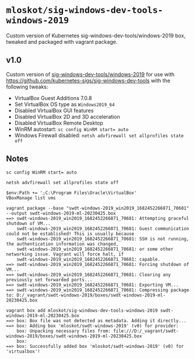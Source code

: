 # `mloskot/sig-windows-dev-tools-windows-2019`

Custom version of Kubernetes sig-windows-dev-tools/windows-2019 box, tweaked and packaged with vagrant package.

## v1.0

Custom version of [sig-windows-dev-tools/windows-2019](https://app.vagrantup.com/sig-windows-dev-tools/boxes/windows-2019) for use with https://github.com/kubernetes-sigs/sig-windows-dev-tools with the following tweaks:

- VirtualBox Guest Additions 7.0.8
- Set VirtualBox OS type as `Windows2019_64`
- Disabled VirtualBox GUI features
- Disabled VirtualBox 2D and 3D acceleration
- Disabled VirtualBox Remote Desktop
- WinRM autostart: `sc config WinRM start= auto`
- Windows Firewall disabled: `netsh advfirewall set allprofiles state off`

## Notes

```
sc config WinRM start= auto
```

```
netsh advfirewall set allprofiles state off
```

```
$env:Path += ';C:\Program Files\Oracle\VirtualBox'
VBoxManage list vms
```

```
vagrant package --base "swdt-windows-2019_win2019_1682452266871_70681" --output swdt-windows-2019-ml-20230425.box
==> swdt-windows-2019_win2019_1682452266871_70681: Attempting graceful shutdown of VM...
    swdt-windows-2019_win2019_1682452266871_70681: Guest communication could not be established! This is usually because
    swdt-windows-2019_win2019_1682452266871_70681: SSH is not running, the authentication information was changed,
    swdt-windows-2019_win2019_1682452266871_70681: or some other networking issue. Vagrant will force halt, if
    swdt-windows-2019_win2019_1682452266871_70681: capable.
==> swdt-windows-2019_win2019_1682452266871_70681: Forcing shutdown of VM...
==> swdt-windows-2019_win2019_1682452266871_70681: Clearing any previously set forwarded ports...
==> swdt-windows-2019_win2019_1682452266871_70681: Exporting VM...
==> swdt-windows-2019_win2019_1682452266871_70681: Compressing package to: D:/_vagrant/swdt-windows-2019/boxes/swdt-windows-2019-ml-20230425.box
```

```
vagrant box add mloskot/sig-windows-dev-tools-windows-2019 swdt-windows-2019-ml-20230425.box
==> box: Box file was not detected as metadata. Adding it directly...
==> box: Adding box 'mloskot/swdt-windows-2019' (v0) for provider:
    box: Unpacking necessary files from: file:///D:/_vagrant/swdt-windows-2019/boxes/swdt-windows-2019-ml-20230425.box
    box:
==> box: Successfully added box 'mloskot/swdt-windows-2019' (v0) for 'virtualbox'!
```